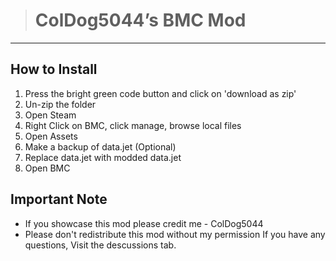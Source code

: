 > # ColDog5044’s BMC Mod

---

## How to Install

1. Press the bright green code button and click on 'download as zip'
2. Un-zip the folder
3. Open Steam
4. Right Click on BMC, click manage, browse local files
5. Open Assets
6. Make a backup of data.jet (Optional)
7. Replace data.jet with modded data.jet
8. Open BMC

## Important Note

 - If you showcase this mod please credit me - ColDog5044
 - Please don't redistribute this mod without my permission
 If you have any questions, Visit the descussions tab.
